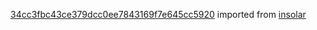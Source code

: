 [34cc3fbc43ce379dcc0ee7843169f7e645cc5920](https://github.com/insolar/insolar/commit/34cc3fbc43ce379dcc0ee7843169f7e645cc5920) imported from [insolar](https://github.com/insolar/insolar)

